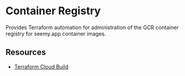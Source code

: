 # Container Registry

Provides Terraform automation for administration of the GCR container
registry for seemy.app container images.

## Resources

* [Terraform Cloud Build](https://app.terraform.io/app/bromanko/workspaces/container-registry/runs)

